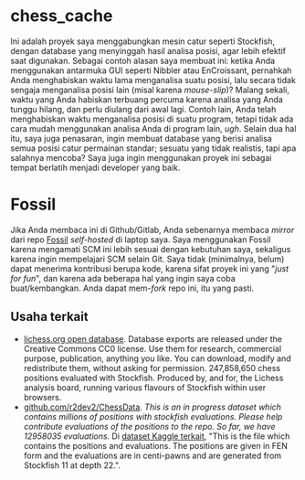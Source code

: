 # chess_cache

Ini adalah proyek saya menggabungkan mesin catur seperti Stockfish, dengan database yang menyinggah hasil analisa posisi, agar lebih efektif saat digunakan. Sebagai contoh alasan saya membuat ini: ketika Anda menggunakan antarmuka GUI seperti Nibbler atau EnCroissant, pernahkah Anda menghabiskan waktu lama menganalisa suatu posisi, lalu secara tidak sengaja menganalisa posisi lain (misal karena *mouse-slip*)? Malang sekali, waktu yang Anda habiskan terbuang percuma karena analisa yang Anda tunggu hilang, dan perlu diulang dari awal lagi. Contoh lain, Anda telah menghabiskan waktu menganalisa posisi di suatu program, tetapi tidak ada cara mudah menggunakan analisa Anda di program lain, *ugh*. Selain dua hal itu, saya juga penasaran, ingin membuat database yang berisi analisa semua posisi catur permainan standar; sesuatu yang tidak realistis, tapi apa salahnya mencoba? Saya juga ingin menggunakan proyek ini sebagai tempat berlatih menjadi developer yang baik.

# Fossil

Jika Anda membaca ini di Github/Gitlab, Anda sebenarnya membaca *mirror* dari repo [Fossil](https://fossil-scm.org/) *self-hosted* di laptop saya. Saya menggunakan Fossil karena mengamati SCM ini lebih sesuai dengan kebutuhan saya, sekaligus karena ingin mempelajari SCM selain Git. Saya tidak (minimalnya, belum) dapat menerima kontribusi berupa kode, karena sifat proyek ini yang "*just for fun*", dan karena ada beberapa hal yang ingin saya coba buat/kembangkan. Anda dapat mem-*fork* repo ini, itu yang pasti.

## Usaha terkait

* [lichess.org open database](https://database.lichess.org/). Database exports are released under the Creative Commons CC0 license. Use them for research, commercial purpose, publication, anything you like. You can download, modify and redistribute them, without asking for permission. 247,858,650 chess positions evaluated with Stockfish. Produced by, and for, the Lichess analysis board, running various flavours of Stockfish within user browsers.
* [github.com/r2dev2/ChessData](https://github.com/r2dev2/ChessData). *This is an in progress dataset which contains millions of positions with stockfish evaluations. Please help contribute evaluations of the positions to the repo. So far, we have 12958035 evaluations.* Di [dataset Kaggle terkait](https://www.kaggle.com/datasets/ronakbadhe/chess-evaluations), "This is the file which contains the positions and evaluations. The positions are given in FEN form and the evaluations are in centi-pawns and are generated from Stockfish 11 at depth 22.".
